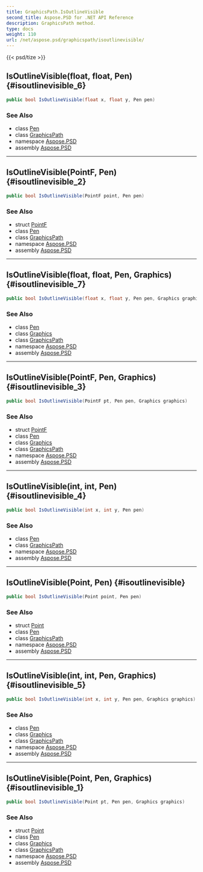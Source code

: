 ```yaml
---
title: GraphicsPath.IsOutlineVisible
second_title: Aspose.PSD for .NET API Reference
description: GraphicsPath method. 
type: docs
weight: 110
url: /net/aspose.psd/graphicspath/isoutlinevisible/
---
```

{{< psd/tize >}}
## IsOutlineVisible(float, float, Pen) {#isoutlinevisible_6}

```csharp
public bool IsOutlineVisible(float x, float y, Pen pen)
```

### See Also

* class [Pen](../../pen/)
* class [GraphicsPath](../)
* namespace [Aspose.PSD](../../graphicspath/)
* assembly [Aspose.PSD](../../../)

---

## IsOutlineVisible(PointF, Pen) {#isoutlinevisible_2}

```csharp
public bool IsOutlineVisible(PointF point, Pen pen)
```

### See Also

* struct [PointF](../../pointf/)
* class [Pen](../../pen/)
* class [GraphicsPath](../)
* namespace [Aspose.PSD](../../graphicspath/)
* assembly [Aspose.PSD](../../../)

---

## IsOutlineVisible(float, float, Pen, Graphics) {#isoutlinevisible_7}

```csharp
public bool IsOutlineVisible(float x, float y, Pen pen, Graphics graphics)
```

### See Also

* class [Pen](../../pen/)
* class [Graphics](../../graphics/)
* class [GraphicsPath](../)
* namespace [Aspose.PSD](../../graphicspath/)
* assembly [Aspose.PSD](../../../)

---

## IsOutlineVisible(PointF, Pen, Graphics) {#isoutlinevisible_3}

```csharp
public bool IsOutlineVisible(PointF pt, Pen pen, Graphics graphics)
```

### See Also

* struct [PointF](../../pointf/)
* class [Pen](../../pen/)
* class [Graphics](../../graphics/)
* class [GraphicsPath](../)
* namespace [Aspose.PSD](../../graphicspath/)
* assembly [Aspose.PSD](../../../)

---

## IsOutlineVisible(int, int, Pen) {#isoutlinevisible_4}

```csharp
public bool IsOutlineVisible(int x, int y, Pen pen)
```

### See Also

* class [Pen](../../pen/)
* class [GraphicsPath](../)
* namespace [Aspose.PSD](../../graphicspath/)
* assembly [Aspose.PSD](../../../)

---

## IsOutlineVisible(Point, Pen) {#isoutlinevisible}

```csharp
public bool IsOutlineVisible(Point point, Pen pen)
```

### See Also

* struct [Point](../../point/)
* class [Pen](../../pen/)
* class [GraphicsPath](../)
* namespace [Aspose.PSD](../../graphicspath/)
* assembly [Aspose.PSD](../../../)

---

## IsOutlineVisible(int, int, Pen, Graphics) {#isoutlinevisible_5}

```csharp
public bool IsOutlineVisible(int x, int y, Pen pen, Graphics graphics)
```

### See Also

* class [Pen](../../pen/)
* class [Graphics](../../graphics/)
* class [GraphicsPath](../)
* namespace [Aspose.PSD](../../graphicspath/)
* assembly [Aspose.PSD](../../../)

---

## IsOutlineVisible(Point, Pen, Graphics) {#isoutlinevisible_1}

```csharp
public bool IsOutlineVisible(Point pt, Pen pen, Graphics graphics)
```

### See Also

* struct [Point](../../point/)
* class [Pen](../../pen/)
* class [Graphics](../../graphics/)
* class [GraphicsPath](../)
* namespace [Aspose.PSD](../../graphicspath/)
* assembly [Aspose.PSD](../../../)


